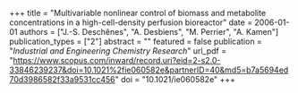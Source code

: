 +++
title = "Multivariable nonlinear control of biomass and metabolite concentrations in a high-cell-density perfusion bioreactor"
date = 2006-01-01
authors = ["J.-S. Deschênes", "A. Desbiens", "M. Perrier", "A. Kamen"]
publication_types = ["2"]
abstract = ""
featured = false
publication = "*Industrial and Engineering Chemistry Research*"
url_pdf = "https://www.scopus.com/inward/record.uri?eid=2-s2.0-33846239237&doi=10.1021%2fie060582e&partnerID=40&md5=b7a5694ed70d3986582f33a9531cc456"
doi = "10.1021/ie060582e"
+++

